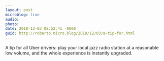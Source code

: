 ```yaml
---
layout: post
microblog: true
audio: 
photo: 
date: 2018-12-03 08:52:41 -0600
guid: http://roberto.micro.blog/2018/12/03/a-tip-for.html
---
```

A tip for all Uber drivers: play your local jazz radio station at a reasonable low volume, and the whole experience is instantly upgraded.
